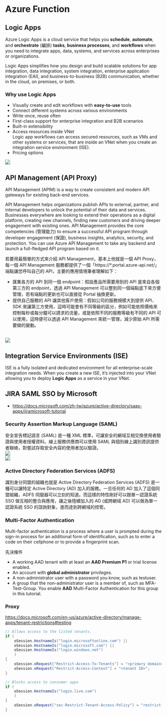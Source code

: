 # Azure Function
## Logic Apps
Azure Logic Apps is a cloud service that helps you **schedule**, **automate**, and **orchestrate** (編排) **tasks**, **business processes**, and **workflows** when you need to integrate apps, data, systems, and services across enterprises or organizations.

Logic Apps simplifies how you design and build scalable solutions for app integration, data integration, system integration, enterprise application integration (EAI), and business-to-business (B2B) communication, whether in the cloud, on premises, or both.

### Why use Logic Apps
- Visually create and edit workflows with **easy-to-use** tools
- Connect different systems across various environments
- Write once, reuse often
- First-class support for enterprise integration and B2B scenarios
- Built-in extensibility
- Access resources inside VNet
    <br>Logic app workflows can access secured resources, such as VMs and other systems or services, that are inside an VNet when you create an integration service environment (ISE).
- Pricing options

<img src="https://biztalk360.com/wp-content/uploads/2016/12/Use-case-scenario.png">

## API Management (API Proxy)
API Management (APIM) is a way to create consistent and modern API gateways for existing back-end services.

API Management helps organizations publish APIs to external, partner, and internal developers to unlock the potential of their data and services. Businesses everywhere are looking to extend their operations as a digital platform, creating new channels, finding new customers and driving deeper engagement with existing ones. API Management provides the core competencies (管理能力) to ensure a successful API program through developer engagement (保證), business insights, analytics, security, and protection. You can use Azure API Management to take any backend and launch a full-fledged API program based on it.

若要用最簡單的方式來介紹 API Management，基本上他就是一個 API Proxy，每一個 API Management 服務都提供了一個「https://*.portal.azure-api.net/」端點讓您呼叫自己的 API，主要的應用情境筆者理解如下：
- 匯集各方的 API 到同一個 endpoint：假設產品所需要用到的 API 是來自各個第三方的 endpoint，透過 API Management 可以整到同一個端點底下來方便管理，若有端點的更新也可以直接從 Portal 抽換更新。
- 提供自己服務的 API 讓其他客戶使用：假如公司的服務規模大到提供 API、SDK 來讓第三方使用，這時可能會有不同等級的區分，例如可能依照價格來控制每秒或每分鐘可以請求的流量，或是依照不同的服務等級有不同的 API 可以使用，這時便可以透過 API Management 來統一管理，減少原始 API 所需要做的變動。

<br><img src="https://docs.microsoft.com/en-us/azure/api-management/media/api-management-using-with-vnet/api-management-vnet-internal.png">

## Integration Service Environments (ISE)
ISE is a fully isolated and dedicated environment for all enterprise-scale integration needs. When you create a new ISE, it’s injected into your VNet allowing you to deploy **Logic Apps** as a service in your VNet.

## JIRA SAML SSO by Microsoft
- https://docs.microsoft.com/zh-tw/azure/active-directory/saas-apps/jiramicrosoft-tutorial

### Security Assertion Markup Language (SAML)
安全宣告標記語言 (SAML) 是一種 XML 標準，可讓安全的網域互相交換使用者驗證與使用者授權資料。線上服務供應商可以使用 SAML 與個別線上識別資訊提供者聯絡，對嘗試存取安全內容的使用者加以驗證。
<br><img src="https://docs.microsoft.com/zh-tw/azure/active-directory/develop/media/single-sign-on-saml-protocol/active-directory-saml-single-sign-on-workflow.png">
<br><img src="https://lh3.googleusercontent.com/ijxXNNLYFPLlMEjBf5yWS2xRiLDRRXUcYyX8mY61dPa1wfxpWExmdMazM7kEWWVjf6s=w661">

### Active Directory Federation Services (ADFS)
識別身分同盟的組織也就是 Active Directory Federation Services (ADFS) 是一種可以讓特定 Active Directory (AD) 加入的服務。一旦任何的 AD 加入了這個同盟組織，ADFS 伺服器可以立刻的知道。而這樣的特性剛好可以跟單一認證系統 SSO 做互相的整合與應用，讓之後陸續加入的 AD (或跨網域 AD) 可以做為單一認證系統 SSO 的諮詢對象，進而逹到跨網域的控管。

### Multi-Factor Authentication
Multi-factor authentication is a process where a user is prompted during the sign-in process for an additional form of identification, such as to enter a code on their cellphone or to provide a fingerprint scan.

先決條件
- A working AAD tenant with at least an **AAD Premium P1** or trial license enabled.
- An account with **global administrator** privileges.
- A non-administrator user with a password you know, such as testuser.
- A group that the non-administrator user is a member of, such as MFA-Test-Group. You enable **AAD** Multi-Factor Authentication for this group in this tutorial.

### Proxy
https://docs.microsoft.com/en-us/azure/active-directory/manage-apps/tenant-restrictions#testing
```csharp
// Allows access to the listed tenants.
if (
    oSession.HostnameIs("login.microsoftonline.com") ||
    oSession.HostnameIs("login.microsoft.com") ||
    oSession.HostnameIs("login.windows.net")
    )
{
    oSession.oRequest["Restrict-Access-To-Tenants"] = "<primary domain>.onmicrosoft.com";
    oSession.oRequest["Restrict-Access-Context"] = "<tenant ID>";
}

// Blocks access to consumer apps
if (
    oSession.HostnameIs("login.live.com")
    )
{
    oSession.oRequest["sec-Restrict-Tenant-Access-Policy"] = "restrict-msa";
}
```